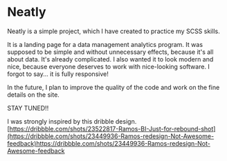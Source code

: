 # Neatly
Neatly is a simple project, which I have created to practice my SCSS skills. 

 It is a landing page for a data management analytics program. It was supposed to be simple and without unnecessary effects, because it's all about data. It's already complicated. I also wanted it to look modern and nice, because everyone deserves to work with nice-looking software.
I forgot to say... it is fully responsive!

 In the future, I plan to improve the quality of the code and work on the fine details on the site.

STAY TUNED!!
 
 I was strongly inspired by this dribble design. 
 [https://dribbble.com/shots/23522817-Ramos-BI-Just-for-rebound-shot](https://dribbble.com/shots/23449936-Ramos-redesign-Not-Awesome-feedback)https://dribbble.com/shots/23449936-Ramos-redesign-Not-Awesome-feedback

